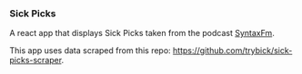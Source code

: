 ### Sick Picks

A react app that displays Sick Picks taken from the podcast [SyntaxFm](https://syntax.fm).

This app uses data scraped from this repo: https://github.com/trybick/sick-picks-scraper.